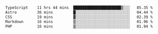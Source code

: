 <!--START_SECTION:waka-->

```txt
TypeScript    11 hrs 44 mins  █████████████████████▒░░░   85.35 %
Astro         36 mins         █░░░░░░░░░░░░░░░░░░░░░░░░   04.44 %
CSS           19 mins         ▓░░░░░░░░░░░░░░░░░░░░░░░░   02.39 %
Markdown      16 mins         ▒░░░░░░░░░░░░░░░░░░░░░░░░   01.96 %
PHP           16 mins         ▒░░░░░░░░░░░░░░░░░░░░░░░░   01.94 %
```

<!--END_SECTION:waka-->
